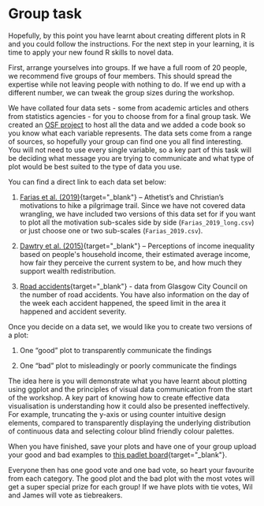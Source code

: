 # Group task

Hopefully, by this point you have learnt about creating different plots in R and you could follow the instructions. For the next step in your learning, it is time to apply your new found R skills to novel data. 

First, arrange yourselves into groups. If we have a full room of 20 people, we recommend five groups of four members. This should spread the expertise while not leaving people with nothing to do. If we end up with a different number, we can tweak the group sizes during the workshop. 

We have collated four data sets - some from academic articles and others from statistics agencies - for you to choose from for a final group task. We created an [OSF project](https://osf.io/9hy5s/) to host all the data and we added a code book so you know what each variable represents. The data sets come from a range of sources, so hopefully your group can find one you all find interesting. You will not need to use every single variable, so a key part of this task will be deciding what message you are trying to communicate and what type of plot would be best suited to the type of data you use. 

You can find a direct link to each data set below:

1. [Farias et al. (2019)](https://osf.io/f85ux/){target="_blank"} – Athetist’s and Christian’s motivations to hike a pilgrimage trail. Since we have not covered data wrangling, we have included two versions of this data set for if you want to plot all the motivation sub-scales side by side (`Farias_2019_long.csv`) or just choose one or two sub-scales (`Farias_2019.csv`).

2. [Dawtry et al. (2015)](https://osf.io/73jzf/){target="_blank"} – Perceptions of income inequality based on people's household income, their estimated average income, how fair they perceive the current system to be, and how much they support wealth redistribution. 

3. [Road accidents](https://osf.io/3yb4s/){target="_blank"} - data from Glasgow City Council on the number of road accidents. You have also information on the day of the week each accident happened, the speed limit in the area it happened and accident severity.


Once you decide on a data set, we would like you to create two versions of a plot:

1. One “good” plot to transparently communicate the findings

2. One “bad” plot to misleadingly or poorly communicate the findings

The idea here is you will demonstrate what you have learnt about plotting using ggplot and the principles of visual data communication from the start of the workshop. A key part of knowing how to create effective data visualisation is understanding how it could also be presented ineffectively. For example, truncating the y-axis or using counter intuitive design elements, compared to transparently displaying the underlying distribution of continuous data and selecting colour blind friendly colour palettes. 

When you have finished, save your plots and have one of your group upload your good and bad examples to [this padlet board](https://padlet.com/jebartlett94/sgsss-data-visualisation-2023-n60gg532j31fgdk2){target="_blank"}. 

Everyone then has one good vote and one bad vote, so heart your favourite from each category. The good plot and the bad plot with the most votes will get a super special prize for each group! If we have plots with tie votes, Wil and James will vote as tiebreakers. 
